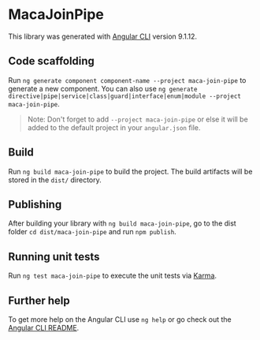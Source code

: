 # MacaJoinPipe

This library was generated with [Angular CLI](https://github.com/angular/angular-cli) version 9.1.12.

## Code scaffolding

Run `ng generate component component-name --project maca-join-pipe` to generate a new component. You can also use `ng generate directive|pipe|service|class|guard|interface|enum|module --project maca-join-pipe`.
> Note: Don't forget to add `--project maca-join-pipe` or else it will be added to the default project in your `angular.json` file. 

## Build

Run `ng build maca-join-pipe` to build the project. The build artifacts will be stored in the `dist/` directory.

## Publishing

After building your library with `ng build maca-join-pipe`, go to the dist folder `cd dist/maca-join-pipe` and run `npm publish`.

## Running unit tests

Run `ng test maca-join-pipe` to execute the unit tests via [Karma](https://karma-runner.github.io).

## Further help

To get more help on the Angular CLI use `ng help` or go check out the [Angular CLI README](https://github.com/angular/angular-cli/blob/master/README.md).
